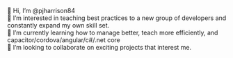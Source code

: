👋 Hi, I’m @pjharrison84 <br>
👀 I’m interested in teaching best practices to a new group of developers and constantly expand my own skill set.<br>
🌱 I’m currently learning how to manage better, teach more efficiently, and capacitor/cordova/angular/c#/.net core<br>
💞️ I’m looking to collaborate on exciting projects that interest me.

<!---
pjharrison84/pjharrison84 is a ✨ special ✨ repository because its `README.md` (this file) appears on your GitHub profile.
You can click the Preview link to take a look at your changes.
--->
